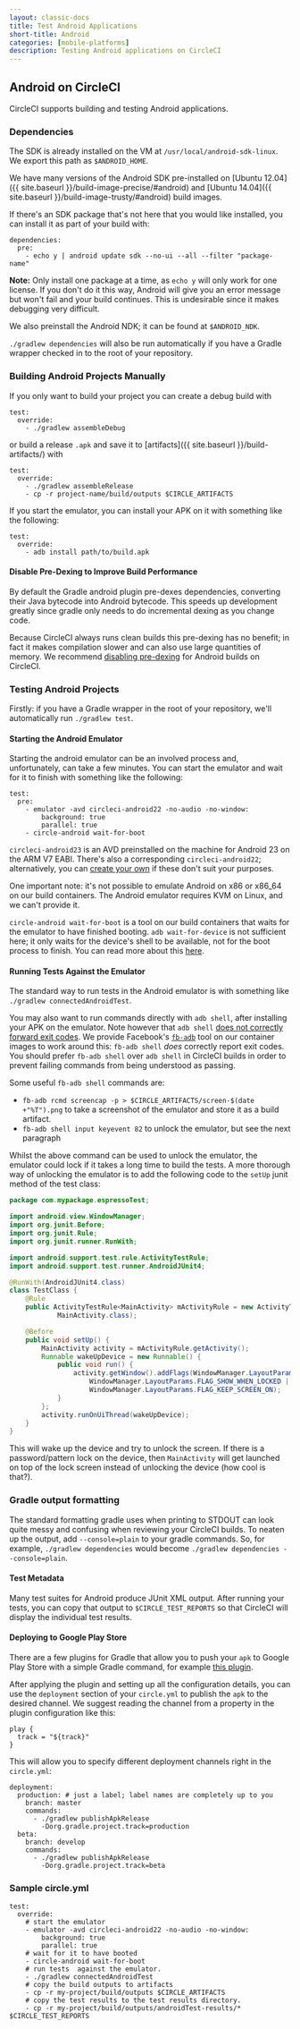 ```yaml
---
layout: classic-docs
title: Test Android Applications
short-title: Android
categories: [mobile-platforms]
description: Testing Android applications on CircleCI
---
```



## Android on CircleCI

CircleCI supports building and testing Android applications.

### Dependencies

The SDK is already installed on the VM at `/usr/local/android-sdk-linux`. We export
this path as `$ANDROID_HOME`.

We have many versions of the Android SDK pre-installed on [Ubuntu 12.04]({{ site.baseurl }}/build-image-precise/#android) and [Ubuntu 14.04]({{ site.baseurl }}/build-image-trusty/#android) build images.

If there's an SDK package that's not here that you would like
installed, you can install it as part of your build with:

```
dependencies:
  pre:
    - echo y | android update sdk --no-ui --all --filter "package-name"
```

**Note:**
Only install one package at a time, as `echo y` will only work for one license. 
If you don't do it this way, Android will give you an error message but won't 
fail and your build continues. This is undesirable since it makes debugging 
very difficult.

We also preinstall the Android NDK; it can be found at `$ANDROID_NDK`.

`./gradlew dependencies` will also be run automatically if you have a
Gradle wrapper checked in to the root of your repository.

### Building Android Projects Manually

If you only want to build your project you can create a debug build with

```
test:
  override:
    - ./gradlew assembleDebug
```

or build a release `.apk` and save it to [artifacts]({{ site.baseurl }}/build-artifacts/) with

```
test:
  override:
    - ./gradlew assembleRelease
    - cp -r project-name/build/outputs $CIRCLE_ARTIFACTS
```

If you start the emulator, you can install your APK on it with something like 
the following:

```
test:
  override:
    - adb install path/to/build.apk
```


#### Disable Pre-Dexing to Improve Build Performance

By default the Gradle android plugin pre-dexes dependencies,
converting their Java bytecode into Android bytecode. This speeds up
development greatly since gradle only needs to do incremental dexing
as you change code.

Because CircleCI always runs clean builds this pre-dexing has no
benefit; in fact it makes compilation slower and can also use large
quantities of memory.  We recommend
[disabling pre-dexing][disable-pre-dexing] for Android builds on
CircleCI.

[disable-pre-dexing]: http://tools.android.com/tech-docs/new-build-system/tips#TOC-Improving-Build-Server-performance

### Testing Android Projects

Firstly: if you have a Gradle wrapper in the root of your repository,
we'll automatically run `./gradlew test`.

#### Starting the Android Emulator

Starting the android emulator can be an involved process and, unfortunately, can take
a few minutes. You can start the emulator and wait for it to finish with something like
the following:

```
test:
  pre:
    - emulator -avd circleci-android22 -no-audio -no-window:
        background: true
        parallel: true
    - circle-android wait-for-boot
```

`circleci-android23` is an AVD preinstalled on the machine for Android 23 on the ARM V7 EABI.
There's also a corresponding `circleci-android22`; alternatively, you can
[create your own][create-avd] if these don't suit your purposes.

[create-avd]: https://developer.android.com/tools/devices/managing-avds-cmdline.html#AVDCmdLine

One important note: it's not possible to emulate Android on x86 or
x86_64 on our build containers. The Android emulator requires KVM on
Linux, and we can't provide it.

`circle-android wait-for-boot` is a tool on our build containers that waits for the emulator
to have finished booting. `adb wait-for-device` is not sufficient here; it only waits
for the device's shell to be available, not for the boot process to finish. You can read more about
this [here][starting-emulator].

[starting-emulator]:https://devmaze.wordpress.com/2011/12/12/starting-and-stopping-android-emulators/


#### Running Tests Against the Emulator

The standard way to run tests in the Android emulator is with
something like `./gradlew connectedAndroidTest`.

You may also want to run commands directly with `adb shell`, after
installing your APK on the emulator. Note however that `adb shell`
[does not correctly forward exit codes][adb-shell-bug]. We provide
Facebook's [`fb-adb`][fb-adb] tool on our container images to work
around this: `fb-adb shell` *does* correctly report exit codes. You
should prefer `fb-adb shell` over `adb shell` in CircleCI builds in
order to prevent failing commands from being understood as passing.

Some useful `fb-adb shell` commands are:

- `fb-adb rcmd screencap -p > $CIRCLE_ARTIFACTS/screen-$(date +"%T").png`
  to take a screenshot of the emulator and store it as a build artifact.
- `fb-adb shell input keyevent 82` to unlock the emulator, but see the
  next paragraph


Whilst the above command can be used to unlock the emulator, the emulator
could lock if it takes a long time to build the tests. A more thorough
way of unlocking the emulator is to add the following code to the `setUp`
junit method of the test class:

```java
package com.mypackage.espressoTest;

import android.view.WindowManager;
import org.junit.Before;
import org.junit.Rule;
import org.junit.runner.RunWith;

import android.support.test.rule.ActivityTestRule;
import android.support.test.runner.AndroidJUnit4;

@RunWith(AndroidJUnit4.class)
class TestClass {
    @Rule
    public ActivityTestRule<MainActivity> mActivityRule = new ActivityTestRule<>(
            MainActivity.class);

    @Before
    public void setUp() {
        MainActivity activity = mActivityRule.getActivity();
        Runnable wakeUpDevice = new Runnable() {
            public void run() {
                activity.getWindow().addFlags(WindowManager.LayoutParams.FLAG_TURN_SCREEN_ON |
                    WindowManager.LayoutParams.FLAG_SHOW_WHEN_LOCKED |
                    WindowManager.LayoutParams.FLAG_KEEP_SCREEN_ON);
            }
        };
        activity.runOnUiThread(wakeUpDevice);
    }
}
```

This will wake up the device and try to unlock the screen. If there is a password/pattern lock on the device, then `MainActivity` will get launched on top of the lock screen instead of unlocking the device (how cool is that?).

[adb-shell-bug]: https://code.google.com/p/android/issues/detail?id=3254
[fb-adb]:https://github.com/facebook/fb-adb

### Gradle output formatting

The standard formatting gradle uses when printing to STDOUT can look quite messy and confusing when reviewing your CircleCI builds. To neaten up the output, add `--console=plain` to your gradle commands. So, for example, `./gradlew dependencies` would become `./gradlew dependencies --console=plain`.

#### Test Metadata

Many test suites for Android produce JUnit XML output. After running your tests,
you can copy that output to `$CIRCLE_TEST_REPORTS` so that CircleCI will display
the individual test results.

#### Deploying to Google Play Store

There are a few plugins for Gradle that allow you to push your `apk` to
Google Play Store with a simple Gradle command, for example [this plugin](https://github.com/Triple-T/gradle-play-publisher).

After applying the plugin and setting up all the configuration details,
you can use the `deployment` section of your `circle.yml` to publish the
`apk` to the desired channel. We suggest reading the channel from
a property in the plugin configuration like this:

```
play {
  track = "${track}"
}
```

This will allow you to specify different deployment channels right in
the `circle.yml`:

```
deployment:
  production: # just a label; label names are completely up to you
    branch: master
    commands:
      - ./gradlew publishApkRelease
        -Dorg.gradle.project.track=production
  beta:
    branch: develop
    commands:
      - ./gradlew publishApkRelease
        -Dorg.gradle.project.track=beta
```

### Sample circle.yml

```
test:
  override:
    # start the emulator
    - emulator -avd circleci-android22 -no-audio -no-window:
        background: true
        parallel: true
    # wait for it to have booted
    - circle-android wait-for-boot
    # run tests  against the emulator.
    - ./gradlew connectedAndroidTest
    # copy the build outputs to artifacts
    - cp -r my-project/build/outputs $CIRCLE_ARTIFACTS
    # copy the test results to the test results directory.
    - cp -r my-project/build/outputs/androidTest-results/* $CIRCLE_TEST_REPORTS
```

